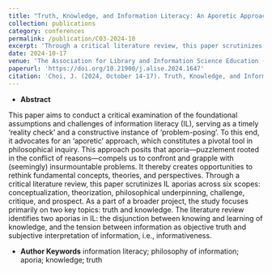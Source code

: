 ```yaml
---
title: "Truth, Knowledge, and Information Literacy: An Aporetic Approach"
collection: publications
category: conferences
permalink: /publication/C03-2024-10
excerpt: 'Through a critical literature review, this paper scrutinizes IL aporias across six scopes: conceptualization, theorization, philosophical underpinning, challenge, critique, and prospect. As a part of a broader project, the study focuses primarily on two key topics: truth and knowledge.'
date: 2024-10-17
venue: 'The Association for Library and Information Science Education (ALISE) 2024 Annual Conference'
paperurl: 'https://doi.org/10.21900/j.alise.2024.1647'
citation: 'Choi, J. (2024, October 14-17). Truth, Knowledge, and Information Literacy: An Aporetic Approach. Proceedings of the ALISE Annual Conference, Portland, OR, United States.'
---
```


- **Abstract**

This paper aims to conduct a critical examination of the foundational assumptions and challenges of information literacy (IL), serving as a timely ‘reality check’ and a constructive instance of ‘problem-posing’. To this end, it advocates for an ‘aporetic’ approach, which constitutes a pivotal tool in philosophical inquiry. This approach posits that aporia—puzzlement rooted in the conflict of reasons—compels us to confront and grapple with (seemingly) insurmountable problems. It thereby creates opportunities to rethink fundamental concepts, theories, and perspectives. Through a critical literature review, this paper scrutinizes IL aporias across six scopes: conceptualization, theorization, philosophical underpinning, challenge, critique, and prospect. As a part of a broader project, the study focuses primarily on two key topics: truth and knowledge. The literature review identifies two aporias in IL: the disjunction between knowing and learning of knowledge, and the tension between information as objective truth and subjective interpretation of information, i.e., informativeness.

- **Author Keywords**
information literacy; philosophy of information; aporia; knowledge; truth
